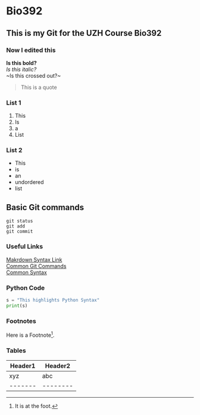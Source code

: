 # Bio392
## This is my Git for the UZH Course Bio392
### Now I edited this 
 
**Is this bold?** <br/>
_Is this italic?_ </br>
~Is this crossed out?~
> This is a quote

### List 1
1. This
2. Is
3. a
4. List

### List 2
* This
* is
* an
* undordered
* list
## Basic Git commands

```
git status
git add
git commit
```
### Useful Links
[Makrdown Syntax Link](https://education.github.com/git-cheat-sheet-education.pdf) <br/>
[Common Git Commands](https://docs.gitlab.com/topics/git/commands/) <br/>
[Common Syntax](https://github.com/adam-p/markdown-here/wiki/markdown-cheatsheet) <br/>



### Python Code
```python
s = "This highlights Python Syntax"
print(s)
```


### Footnotes
Here is a Footnote[^1].

[^1]: It is at the foot. 

### Tables

|Header1| Header2|
|-------|--------|
|xyz    |abc     |
|-------|--------|






